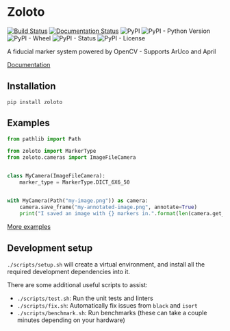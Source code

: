 # Zoloto

[![Build Status](https://travis-ci.com/RealOrangeOne/zoloto.svg?branch=master)](https://travis-ci.com/RealOrangeOne/zoloto)
[![Documentation Status](https://readthedocs.org/projects/zoloto/badge/?version=latest)](https://zoloto.readthedocs.io/en/latest/?badge=latest)
![PyPI](https://img.shields.io/pypi/v/zoloto.svg)
![PyPI - Python Version](https://img.shields.io/pypi/pyversions/zoloto.svg)
![PyPI - Wheel](https://img.shields.io/pypi/wheel/zoloto.svg)
![PyPI - Status](https://img.shields.io/pypi/status/zoloto.svg)
![PyPI - License](https://img.shields.io/pypi/l/zoloto.svg)

A fiducial marker system powered by OpenCV - Supports ArUco and April

[Documentation](https://zoloto.readthedocs.io/)

## Installation

```text
pip install zoloto
```

## Examples

```python
from pathlib import Path

from zoloto import MarkerType
from zoloto.cameras import ImageFileCamera


class MyCamera(ImageFileCamera):
    marker_type = MarkerType.DICT_6X6_50


with MyCamera(Path("my-image.png")) as camera:
    camera.save_frame("my-annotated-image.png", annotate=True)
    print("I saved an image with {} markers in.".format(len(camera.get_visible_markers())))
```

[More examples](./examples)

## Development setup

`./scripts/setup.sh` will create a virtual environment, and install all the required development dependencies into it.

There are some additional useful scripts to assist:

- `./scripts/test.sh`: Run the unit tests and linters
- `./scripts/fix.sh`: Automatically fix issues from `black` and `isort`
- `./scripts/benchmark.sh`: Run benchmarks (these can take a couple minutes depending on your hardware)
